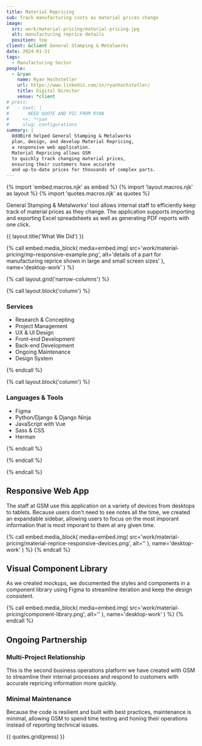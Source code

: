 ```yaml
---
title: Material Repricing
sub: Track manufacturing costs as material prices change
image:
  src: work/material-pricing/material-pricing.jpg
  alt: manufacturing reprice details
  position: top
client: &client General Stamping & Metalworks
date: 2024-01-31
tags:
  - Manufacturing Sector
people:
  - &ryan
    name: Ryan Hochstetler
    url: https://www.linkedin.com/in/ryanhochstetler/
    title: Digital Director
    venue: *client
# press:
#   - text: |
#       NEED QUOTE AND PIC FROM RYAN
#     <<: *ryan
#     slug: configurations
summary: |
  OddBird helped General Stamping & Metalworks
  plan, design, and develop Material Repricing,
  a responsive web application.
  Material Repricing allows GSM
  to quickly track changing material prices,
  ensuring their customers have accurate
  and up-to-date prices for thousands of complex parts.
---
```


{% import 'embed.macros.njk' as embed %}
{% import 'layout.macros.njk' as layout %}
{% import 'quotes.macros.njk' as quotes %}

General Stamping & Metalworks' tool
allows internal staff to efficiently keep track
of material prices as they change.
The application supports importing and exporting
Excel spreadsheets as well as generating
PDF reports with one click.

{{ layout.title('What We Did') }}

{% call embed.media_block(
  media=embed.img(
    src='work/material-pricing/mp-responsive-example.png',
    alt='details of a part for manufacturing reprice shown in large and small screen sizes'
  ),
  name='desktop-work'
) %}

{% call layout.grid('narrow-columns') %}

{% call layout.block('column') %}

### Services

- Research & Concepting
- Project Management
- UX & UI Design
- Front-end Development
- Back-end Development
- Ongoing Maintenance
- Design System

{% endcall %}

{% call layout.block('column') %}

### Languages & Tools

- Figma
- Python/Django & Django Ninja
- JavaScript with Vue
- Sass & CSS
- Herman

{% endcall %}

{% endcall %}

{% endcall %}

## Responsive Web App

The staff at GSM
use this application
on a variety of devices
from desktops to tablets.
Because users don't need
to see notes all the time,
we created an expandable sidebar,
allowing users to focus
on the most imporant information
that is most imporant to them
at any given time.

{% call embed.media_block(
  media=embed.img(
    src='work/material-pricing/material-reprice-responsive-devices.png',
    alt=''
  ),
  name='desktop-work'
) %}
{% endcall %}

## Visual Component Library

As we created mockups,
we documented the styles and components
in a component library
using Figma
to streamline iteration
and keep the design consistent.

{% call embed.media_block(
  media=embed.img(
    src='work/material-pricing/component-library.png',
    alt=''
  ),
  name='desktop-work'
) %}
{% endcall %}

## Ongoing Partnership

### Multi-Project Relationship

This is the second
business operations platform
we have created with GSM
to streamline their
internal processes
and respond to customers
with accurate repricing information
more quickly.

### Minimal Maintenance

Because the code is resilient
and built with best practices,
maintenance is minimal,
allowing GSM to spend time
testing and honing their operations
instead of reporting technical issues.

{{ quotes.grid(press) }}

